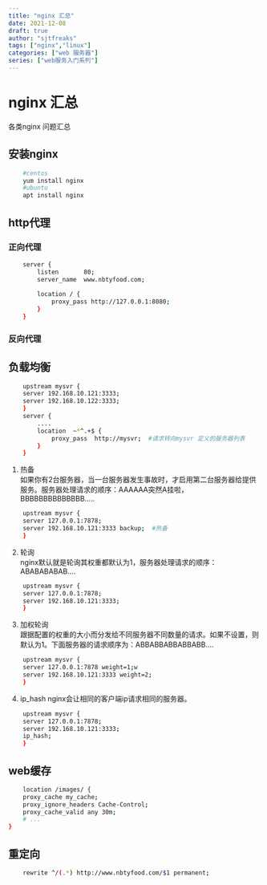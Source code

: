 ```yaml
---
title: "nginx 汇总"
date: 2021-12-08
draft: true
author: "sjtfreaks"
tags: ["nginx","linux"]
categories: ["web 服务器"]
series: ["web服务入门系列"]
---
```


# nginx 汇总
各类nginx 问题汇总  
  
## 安装nginx
```sh
    #centos
    yum install nginx
    #ubuntu
    apt install nginx
```

## http代理
### 正向代理
```sh
    server {
        listen       80;
        server_name  www.nbtyfood.com;
 
        location / {
            proxy_pass http://127.0.0.1:8080;
        }
    }
```
### 反向代理

## 负载均衡
```sh
    upstream mysvr { 
    server 192.168.10.121:3333;
    server 192.168.10.122:3333;
    }
    server {
        ....
        location  ~*^.+$ {         
            proxy_pass  http://mysvr;  #请求转向mysvr 定义的服务器列表         
        }
    }
```
  1. 热备  
    如果你有2台服务器，当一台服务器发生事故时，才启用第二台服务器给提供服务。服务器处理请求的顺序：AAAAAA突然A挂啦，BBBBBBBBBBBBBB.....  
```sh
    upstream mysvr { 
    server 127.0.0.1:7878; 
    server 192.168.10.121:3333 backup;  #热备     
    }
```
  2. 轮询  
nginx默认就是轮询其权重都默认为1，服务器处理请求的顺序：ABABABABAB....  
```sh
    upstream mysvr { 
    server 127.0.0.1:7878;
    server 192.168.10.121:3333;       
    }
```
  3. 加权轮询  
    跟据配置的权重的大小而分发给不同服务器不同数量的请求。如果不设置，则默认为1。下面服务器的请求顺序为：ABBABBABBABBABB....  
```sh
    upstream mysvr { 
    server 127.0.0.1:7878 weight=1;w
    server 192.168.10.121:3333 weight=2;
    }
```
  4. ip_hash 
     nginx会让相同的客户端ip请求相同的服务器。  
```sh
    upstream mysvr { 
    server 127.0.0.1:7878; 
    server 192.168.10.121:3333;
    ip_hash;
    }
```
## web缓存
```sh
    location /images/ {
    proxy_cache my_cache;
    proxy_ignore_headers Cache-Control;
    proxy_cache_valid any 30m;
    # ...
}
```
## 重定向
```sh
    rewrite ^/(.*) http://www.nbtyfood.com/$1 permanent;
```
